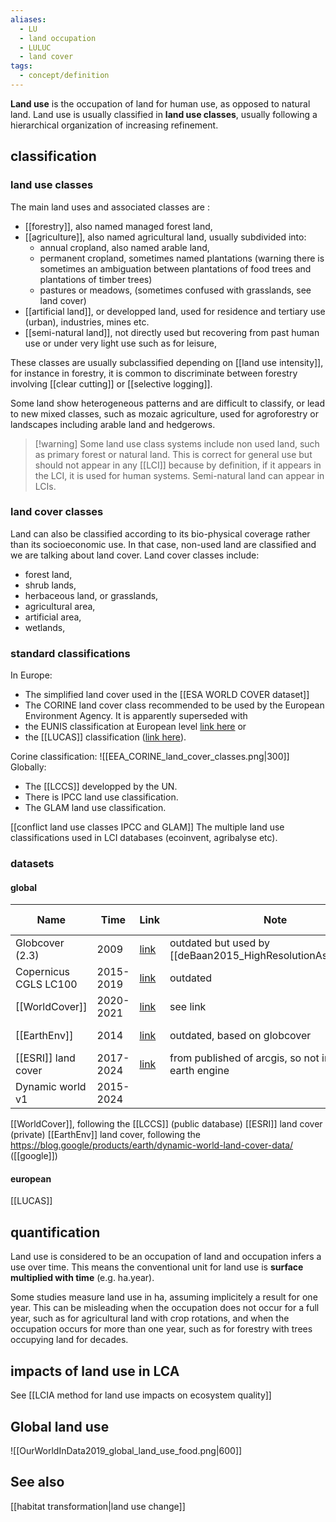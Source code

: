 ```yaml
---
aliases:
  - LU
  - land occupation
  - LULUC
  - land cover
tags:
  - concept/definition
---
```

**Land use** is the occupation of land for human use, as opposed to natural land. Land use is usually classified in **land use classes**, usually following a hierarchical organization of increasing refinement.
## classification
### land use classes
The main land uses and associated classes are :
- [[forestry]], also named managed forest land,
- [[agriculture]], also named agricultural land, usually subdivided into:
	- annual cropland, also named arable land, 
	- permanent cropland, sometimes named plantations (warning there is sometimes an ambiguation between plantations of food trees and plantations of timber trees)
	- pastures or meadows, (sometimes confused with grasslands, see land cover)
- [[artificial land]], or developped land, used for residence and tertiary use (urban), industries, mines etc.
- [[semi-natural land]], not directly used but recovering from past human use or under very light use such as for leisure,

These classes are usually subclassified depending on [[land use intensity]], for instance in forestry, it is common to discriminate between forestry involving [[clear cutting]] or [[selective logging]].

Some land show heterogeneous patterns and are difficult to classify, or lead to new mixed classes, such as mozaic agriculture, used for agroforestry or landscapes including arable land and hedgerows.

>[!warning] Some land use class systems include non used land, such as primary forest or natural land. This is correct for general use but should not appear in any [[LCI]] because by definition, if it appears in the LCI, it is used for human systems. Semi-natural land can appear in LCIs.
### land cover classes
Land can also be classified according to its bio-physical coverage rather than its socioeconomic use. In that case, non-used land are classified and we are talking about land cover.
Land cover classes include:
- forest land,
- shrub lands,
- herbaceous land, or grasslands,
- agricultural area,
- artificial area,
- wetlands,
### standard classifications
In Europe:
- The simplified land cover used in the [[ESA WORLD COVER dataset]]
- The CORINE land cover class recommended to be used by the European Environment Agency. It is apparently superseded with 
- the EUNIS classification at European level [link here](https://inpn.mnhn.fr/habitat/cd_typo/7?lg=en) or 
- the [[LUCAS]] classification ([link here](https://showvoc.op.europa.eu/#/datasets/ESTAT_LUCAS_Classification_2022_%28LUCAS_SU_LC_%2B_LU_%2B_FT%29/data)).

Corine classification:
![[EEA_CORINE_land_cover_classes.png|300]]
Globally:
- The [[LCCS]] developped by the UN.
- There is IPCC land use classification.
- The GLAM land use classification.

[[conflict land use classes IPCC and GLAM]]
The multiple land use classifications used in LCI databases (ecoinvent, agribalyse etc).
### datasets
#### global

| Name                  | Time      | Link                                                                                                                                      | Note                                                         | Author               | resolution | land classification |
| --------------------- | --------- | ----------------------------------------------------------------------------------------------------------------------------------------- | ------------------------------------------------------------ | -------------------- | ---------- | ------------------- |
| Globcover (2.3)       | 2009      | [link](https://developers.google.com/earth-engine/datasets/catalog/ESA_GLOBCOVER_L4_200901_200912_V2_3?hl=fr)                             | outdated but used by [[deBaan2015_HighResolutionAssessment]] | [[ESA]]              | 300m       |                     |
| Copernicus CGLS LC100 | 2015-2019 | [link](https://developers.google.com/earth-engine/datasets/catalog/COPERNICUS_Landcover_100m_Proba-V-C3_Global?hl=fr#description)         | outdated                                                     | [[ESA]] (copernicus) | 100m       | [[corine]]          |
| [[WorldCover]]        | 2020-2021 | [link](https://developers.google.com/earth-engine/datasets/catalog/ESA_WorldCover_v200?hl=fr)                                             | see link                                                     | [[ESA]]              | 10m        | [[LCCS]]            |
| [[EarthEnv]]          | 2014      | [link](https://www.earthenv.org/landcover)                                                                                                | outdated, based on globcover                                 | [[NASA]] and more    | 1km        |                     |
| [[ESRI]] land cover   | 2017-2024 | [link](https://livingatlas.arcgis.com/landcoverexplorer/#mapCenter=137.15246%2C-35.87641%2C11&mode=step&timeExtent=2017%2C2024&year=2024) | from published of arcgis, so not in google earth engine      | [[ESRI]]             | 10m        |                     |
| Dynamic world v1      | 2015-2024 |                                                                                                                                           |                                                              |                      |            |                     |



[[WorldCover]], following the [[LCCS]] (public database)
[[ESRI]] land cover (private)
[[EarthEnv]] land cover, following the 
https://blog.google/products/earth/dynamic-world-land-cover-data/ ([[google]])
#### european
[[LUCAS]]
## quantification
Land use is considered to be an occupation of land and occupation infers a use over time. This means the conventional unit for land use is **surface multiplied with time** (e.g. ha.year).

Some studies measure land use in ha, assuming implicitely a result for one year. This can be misleading when the occupation does not occur for a full year, such as for agricultural land with crop rotations, and when the occupation occurs for more than one year, such as for forestry with trees occupying land for decades. 
## impacts of land use in LCA
See [[LCIA method for land use impacts on ecosystem quality]]

## Global land use
![[OurWorldInData2019_global_land_use_food.png|600]]
## See also
[[habitat transformation|land use change]]